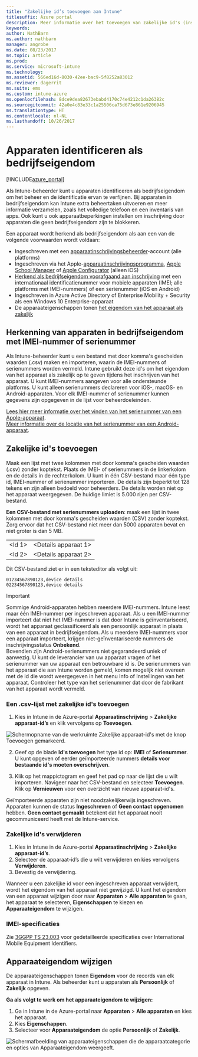 ```yaml
---
title: "Zakelijke id’s toevoegen aan Intune"
titlesuffix: Azure portal
description: Meer informatie over het toevoegen van zakelijke id's (inschrijvingsmethode, IMEI en serienummers) aan Microsoft Intune. "
keywords: 
author: NathBarn
ms.author: nathbarn
manager: angrobe
ms.date: 08/23/2017
ms.topic: article
ms.prod: 
ms.service: microsoft-intune
ms.technology: 
ms.assetid: 566ed16d-8030-42ee-bac9-5f8252a83012
ms.reviewer: dagerrit
ms.suite: ems
ms.custom: intune-azure
ms.openlocfilehash: 8dce9dea82673ebabd4170c74e4212c1da26382c
ms.sourcegitcommit: 42a0e4c83e33c1a25506ca75d673e861e9206945
ms.translationtype: HT
ms.contentlocale: nl-NL
ms.lasthandoff: 10/26/2017
---
```

# <a name="identify-devices-as-corporate-owned"></a>Apparaten identificeren als bedrijfseigendom

[!INCLUDE[azure_portal](./includes/azure_portal.md)]

Als Intune-beheerder kunt u apparaten identificeren als bedrijfseigendom om het beheer en de identificatie ervan te verfijnen. Bij apparaten in bedrijfseigendom kan Intune extra beheertaken uitvoeren en meer informatie verzamelen, zoals het volledige telefoon en een inventaris van apps. Ook kunt u ook apparaatbeperkingen instellen om inschrijving door apparaten die geen bedrijfseigendom zijn te blokkeren.

Een apparaat wordt herkend als bedrijfseigendom als aan een van de volgende voorwaarden wordt voldaan:

- Ingeschreven met een [apparaatinschrijvingsbeheerder](device-enrollment-manager-enroll.md)-account (alle platforms)
- Ingeschreven via het Apple-[apparaatinschrijvingsprogramma](device-enrollment-program-enroll-ios.md), [Apple School Manager](apple-school-manager-set-up-ios.md) of [Apple Configurator](apple-configurator-enroll-ios.md) (alleen iOS)
- [Herkend als bedrijfseigendom voorafgaand aan inschrijving](#identify-corporate-owned-devices-with-imei-or-serial-number) met een internationaal identificatienummer voor mobiele apparaten (IMEI; alle platforms met IMEI-nummers) of een serienummer (iOS en Android)
- Ingeschreven in Azure Active Directory of Enterprise Mobility + Security als een Windows 10 Enterprise-apparaat
- De apparaateigenschappen tonen [het eigendom van het apparaat als zakelijk](#change-device-ownership)

## <a name="identify-corporate-owned-devices-with-imei-or-serial-number"></a>Herkenning van apparaten in bedrijfseigendom met IMEI-nummer of serienummer

Als Intune-beheerder kunt u een bestand met door komma's gescheiden waarden (.csv) maken en importeren, waarin de IMEI-nummers of serienummers worden vermeld. Intune gebruikt deze id's om het eigendom van het apparaat als zakelijk op te geven tijdens het inschrijven van het apparaat. U kunt IMEI-nummers aangeven voor alle ondersteunde platforms. U kunt alleen serienummers declareren voor iOS-, macOS- en Android-apparaten. Voor elk IMEI-nummer of serienummer kunnen gegevens zijn opgegeven in de lijst voor beheerdoeleinden.

<!-- When you upload serial numbers for company-owned iOS devices, they must be paired with a corporate enrollment profile. Devices must then be enrolled using either Apple’s device enrollment program (DEP) or Apple Configurator to have them appear as company-owned. -->

[Lees hier meer informatie over het vinden van het serienummer van een Apple-apparaat](https://support.apple.com/HT204308).<br>
[Meer informatie over de locatie van het serienummer van een Android-apparaat](https://support.google.com/store/answer/3333000).

## <a name="add-corporate-identifiers"></a>Zakelijke id's toevoegen
Maak een lijst met twee kolommen met door komma's gescheiden waarden (.csv) zonder koptekst. Plaats de IMEI- of serienummers in de linkerkolom en de details in de rechterkolom. U kunt in één CSV-bestand maar één type id, IMEI-nummer of serienummer importeren. De details zijn beperkt tot 128 tekens en zijn alleen bedoeld voor beheerders. De details worden niet op het apparaat weergegeven. De huidige limiet is 5.000 rijen per CSV-bestand.

**Een CSV-bestand met serienummers uploaden**: maak een lijst in twee kolommen met door komma's gescheiden waarden (CSV) zonder koptekst. Zorg ervoor dat het CSV-bestand niet meer dan 5000 apparaten bevat en niet groter is dan 5 MB.

|||
|-|-|
|&lt;Id 1&gt;|&lt;Details apparaat 1&gt;|
|&lt;Id 2&gt;|&lt;Details apparaat 2&gt;|

Dit CSV-bestand ziet er in een teksteditor als volgt uit:

```
01234567890123,device details
02234567890123,device details
```

> [!IMPORTANT]
> Sommige Android-apparaten hebben meerdere IMEI-nummers. Intune leest maar één IMEI-nummer per ingeschreven apparaat. Als u een IMEI-nummer importeert dat niet het IMEI-nummer is dat door Intune is geïnventariseerd, wordt het apparaat geclassificeerd als een persoonlijk apparaat in plaats van een apparaat in bedrijfseigendom. Als u meerdere IMEI-nummers voor een apparaat importeert, krijgen niet-geïnventariseerde nummers de inschrijvingsstatus **Onbekend**.<br>
>Bovendien zijn Android-serienummers niet gegarandeerd uniek of aanwezig. U kunt de leverancier van uw apparaat vragen of het serienummer van uw apparaat een betrouwbare id is.
>De serienummers van het apparaat die aan Intune worden gemeld, komen mogelijk niet overeen met de id die wordt weergegeven in het menu Info of Instellingen van het apparaat. Controleer het type van het serienummer dat door de fabrikant van het apparaat wordt vermeld.

### <a name="add-a-csv-list-of-corporate-identifiers"></a>Een .csv-lijst met zakelijke id's toevoegen

1. Kies in Intune in de Azure-portal **Apparaatinschrijving** > **Zakelijke apparaat-id’s** en klik vervolgens op **Toevoegen**.

 ![Schermopname van de werkruimte Zakelijke apparaat-id's met de knop Toevoegen gemarkeerd.](./media/add-corp-id.png)

2. Geef op de blade **Id's toevoegen** het type id op: **IMEI** of **Serienummer**. U kunt opgeven of eerder geïmporteerde nummers **details voor bestaande id's moeten overschrijven**.

3. Klik op het mappictogram en geef het pad op naar de lijst die u wilt importeren. Navigeer naar het CSV-bestand en selecteer **Toevoegen**. Klik op **Vernieuwen** voor een overzicht van nieuwe apparaat-id's.

Geïmporteerde apparaten zijn niet noodzakelijkerwijs ingeschreven. Apparaten kunnen de status **Ingeschreven** of **Geen contact opgenomen** hebben. **Geen contact gemaakt** betekent dat het apparaat nooit gecommuniceerd heeft met de Intune-service.

### <a name="delete-corporate-identifiers"></a>Zakelijke id's verwijderen

1. Kies in Intune in de Azure-portal **Apparaatinschrijving** > **Zakelijke apparaat-id’s**.
2. Selecteer de apparaat-id’s die u wilt verwijderen en kies vervolgens **Verwijderen**.
3. Bevestig de verwijdering.

Wanneer u een zakelijke id voor een ingeschreven apparaat verwijdert, wordt het eigendom van het apparaat niet gewijzigd. U kunt het eigendom van een apparaat wijzigen door naar **Apparaten** > **Alle apparaten** te gaan, het apparaat te selecteren, **Eigenschappen** te kiezen en **Apparaateigendom** te wijzigen.

### <a name="imei-specifications"></a>IMEI-specificaties
Zie [3GGPP TS 23.003](https://portal.3gpp.org/desktopmodules/Specifications/SpecificationDetails.aspx?specificationId=729) voor gedetailleerde specificaties over International Mobile Equipment Identifiers.

## <a name="change-device-ownership"></a>Apparaateigendom wijzigen

De apparaateigenschappen tonen **Eigendom** voor de records van elk apparaat in Intune. Als beheerder kunt u apparaten als **Persoonlijk** of **Zakelijk** opgeven.

**Ga als volgt te werk om het apparaateigendom te wijzigen:**
1. Ga in Intune in de Azure-portal naar **Apparaten** > **Alle apparaten** en kies het apparaat.
3. Kies **Eigenschappen**.
4. Selecteer voor **Apparaateigendom** de optie **Persoonlijk** of **Zakelijk**.

  ![Schermafbeelding van apparaateigenschappen die de apparaatcategorie en opties van Apparaateigendom weergeeft.](./media/device-properties.png)
